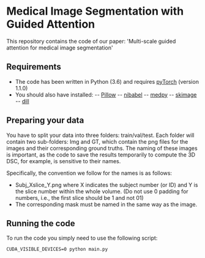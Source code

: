 # Medical Image Segmentation with Guided Attention
This repository contains the code of our paper: 'Multi-scale guided attention for medical image segmentation'

## Requirements

- The code has been written in Python (3.6) and requires [pyTorch](https://pytorch.org) (version 1.1.0)
- You should also have installed:
-- [Pillow](https://pillow.readthedocs.io/en/stable/index.html)
-- [nibabel](https://nipy.org/nibabel/)
-- [medpy](https://pypi.org/project/MedPy/)
-- [skimage](https://scikit-image.org)
-- [dill](https://pypi.org/project/dill/)

## Preparing your data
You have to split your data into three folders: train/val/test. Each folder will contain two sub-folders: Img and GT, which contain the png files for the images and their corresponding ground truths. The naming of these images is important, as the code to save the results temporarily to compute the 3D DSC, for example, is sensitive to their names.

Specifically, the convention we follow for the names is as follows:
- Subj_Xslice_Y.png where X indicates the subject number (or ID) and Y is the slice number within the whole volume. (Do not use 0 padding for numbers, i.e., the first slice should be 1 and not 01)
- The corresponding mask must be named in the same way as the image.

## Running the code
To run the code you simply need to use the following script:

```
CUDA_VISIBLE_DEVICES=0 python main.py
```

